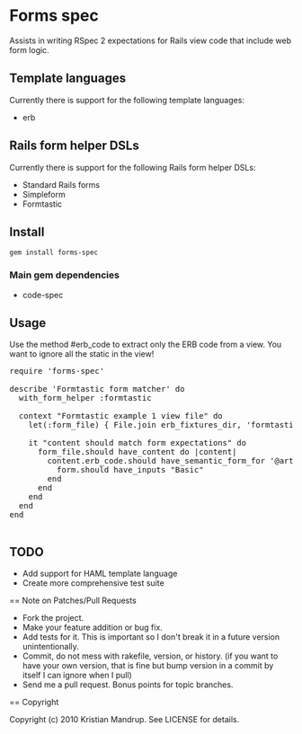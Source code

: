 # Forms spec

Assists in writing RSpec 2 expectations for Rails view code that include web form logic. 

## Template languages

Currently there is support for the following template languages:

* erb

## Rails form helper DSLs

Currently there is support for the following Rails form helper DSLs:

* Standard Rails forms
* Simpleform
* Formtastic 

## Install

<code>gem install forms-spec</code>

### Main gem dependencies

* code-spec

## Usage

Use the method \#erb_code to extract only the ERB code from a view. 
You want to ignore all the static in the view!

<pre>
require 'forms-spec'

describe 'Formtastic form matcher' do      
  with_form_helper :formtastic
  
  context "Formtastic example 1 view file" do
    let(:form_file) { File.join erb_fixtures_dir, 'formtastic-ex1.erb' }
    
    it "content should match form expectations" do      
      form_file.should have_content do |content|
        content.erb_code.should have_semantic_form_for '@article' do |form|
          form.should have_inputs "Basic"
        end
      end
    end
  end
end

</pre>   


## TODO

* Add support for HAML template language
* Create more comprehensive test suite

== Note on Patches/Pull Requests
 
* Fork the project.
* Make your feature addition or bug fix.
* Add tests for it. This is important so I don't break it in a
  future version unintentionally.
* Commit, do not mess with rakefile, version, or history.
  (if you want to have your own version, that is fine but bump version in a commit by itself I can ignore when I pull)
* Send me a pull request. Bonus points for topic branches.

== Copyright

Copyright (c) 2010 Kristian Mandrup. See LICENSE for details.
